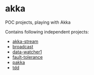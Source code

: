 # akka
POC projects, playing with Akka

Contains following independent projects:
  - [akka-stream](akka-stream/README.md)
  - [broadcast](broadcast/README.md)
  - [data-watcher1](data-watcher1/README.md)
  - [fault-tolerance](faultTolerance/README.md)
  - [pakka](pakka/README.md)
  - [tdd](tdd/README.md)